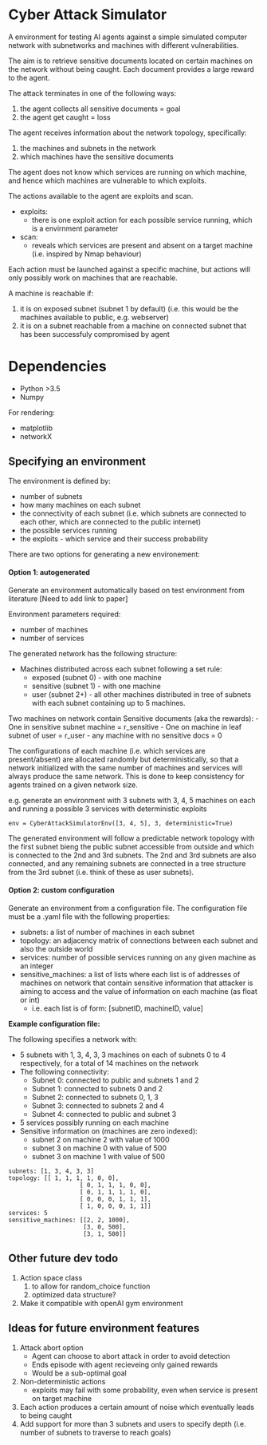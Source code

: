 # Cyber Attack Simulator

A environment for testing AI agents against a simple simulated computer network with subnetworks and machines with different vulnerabilities.

The aim is to retrieve sensitive documents located on certain machines on the network without being caught. Each document provides a large reward to the agent.

The attack terminates in one of the following ways:
1. the agent collects all sensitive documents = goal
2. the agent get caught = loss

The agent receives information about the network topology, specifically:
1. the machines and subnets in the network
2. which machines have the sensitive documents

The agent does not know which services are running on which machine, and hence which machines are vulnerable to which exploits.

The actions available to the agent are exploits and scan.
- exploits:
    - there is one exploit action for each possible service running, which is a envirnment parameter
- scan:
    - reveals which services are present and absent on a target machine (i.e. inspired by Nmap behaviour)

Each action must be launched against a specific machine, but actions will only possibly work on machines that are reachable.

A machine is reachable if:
1. it is on exposed subnet (subnet 1 by default) (i.e. this would be the machines available to public, e.g. webserver)
2. it is on a subnet reachable from a machine on connected subnet that has been successfuly compromised by agent

# Dependencies
- Python >3.5
- Numpy

For rendering:
- matplotlib
- networkX

## Specifying an environment

The environment is defined by:
- number of subnets
- how many machines on each subnet
- the connectivity of each subnet (i.e. which subnets are connected to each other, which are connected to the public internet)
- the possible services running
- the exploits - which service and their success probability

There are two options for generating a new environement:

#### Option 1: autogenerated
Generate an environment automatically based on test environment from literature [Need to add link to paper]

Environment parameters required:
- number of machines
- number of services

The generated network has the following structure:
- Machines distributed across each subnet following a set rule:
    - exposed (subnet 0) - with one machine
    - sensitive (subnet 1) - with one machine
    - user (subnet 2+) - all other machines distributed in tree of subnets with each subnet containing up to 5 machines.

Two machines on network contain Sensitive documents (aka the rewards):
    - One in sensitive subnet machine = r_sensitive
    - One on machine in leaf subnet of user = r_user
    - any machine with no sensitive docs = 0

The configurations of each machine (i.e. which services are present/absent) are allocated randomly but deterministically, so that a network initialized with the same number of machines and services will always produce the same network. This is done to keep consistency for agents trained on a given network size.


e.g. generate an environment with 3 subnets with 3, 4, 5 machines on each and running a possible 3 services with deterministic exploits

```
env = CyberAttackSimulatorEnv([3, 4, 5], 3, deterministic=True)
```

The generated environment will follow a predictable network topology with the first subnet bieng the public subnet accessible from outside and which is connected to the 2nd and 3rd subnets. The 2nd and 3rd subnets are also connected, and any remaining subnets are connected in a tree structure from the 3rd subnet (i.e. think of these as user subnets).

#### Option 2: custom configuration
Generate an environment from a configuration file. The configuration file must be a .yaml file with the following properties:

- subnets: a list of number of machines in each subnet
- topology: an adjacency matrix of connections between each subnet and also the outside world
- services: number of possible services running on any given machine as an integer
- sensitive_machines: a list of lists where each list is of  addresses of machines on network that contain sensitive information that attacker is aiming to access and the value of information on each machine (as float or int)
    - i.e. each list is of form: \[subnetID, machineID, value\]

**Example configuration file:**

The following specifies a network with:
- 5 subnets with 1, 3, 4, 3, 3 machines on each of subnets 0 to 4 respectively, for a total of 14 machines on the network
- The following connectivity:
    - Subnet 0: connected to public and subnets 1 and 2
    - Subnet 1: connected to subnets 0 and 2
    - Subnet 2: connected to subnets 0, 1, 3
    - Subnet 3: connected to subnets 2 and 4
    - Subnet 4: connected to public and subnet 3
- 5 services possibly running on each machine
- Sensitive information on (machines are zero indexed):
    - subnet 2 on machine 2 with value of 1000
    - subnet 3 on machine 0 with value of 500
    - subnet 3 on machine 1 with value of 500

```
subnets: [1, 3, 4, 3, 3]
topology: [[ 1, 1, 1, 1, 0, 0],
                    [ 0, 1, 1, 1, 0, 0],
                    [ 0, 1, 1, 1, 1, 0],
                    [ 0, 0, 0, 1, 1, 1],
                    [ 1, 0, 0, 0, 1, 1]]
services: 5
sensitive_machines: [[2, 2, 1000],
                     [3, 0, 500],
                     [3, 1, 500]]
```


## Other future dev todo
1. Action space class
    1. to allow for random_choice function
    2. optimized data structure?
1. Make it compatible with openAI gym environment

## Ideas for future environment features
1. Attack abort option
    * Agent can choose to abort attack in order to avoid detection
    * Ends episode with agent recieveing only gained rewards
    * Would be a sub-optimal goal
1. Non-deterministic actions
    * exploits may fail with some probability, even when service is present on target machine
1. Each action produces a certain amount of noise which eventually leads to being caught
2. Add support for more than 3 subnets and users to specify depth (i.e. number of subnets to traverse to reach goals)
